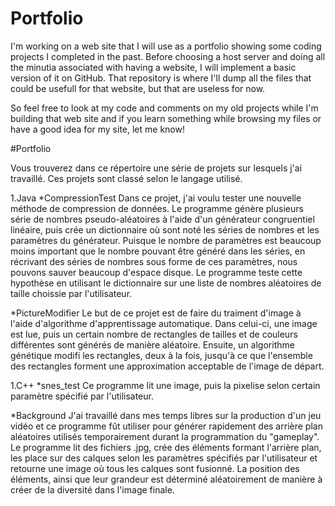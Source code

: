 # Portfolio

I'm working on a web site that I will use as a portfolio showing some coding projects I completed in the past. Before choosing a host server and doing all the minutia associated with having a website, I will implement a basic version of it on GitHub. That repository is where I'll dump all the files that could be usefull for that website, but that are useless for now.

So feel free to look at my code and comments on my old projects while I'm building that web site and if you learn something while browsing my files or have a good idea for my site, let me know! 

#Portfolio

Vous trouverez dans ce répertoire une série de projets sur lesquels j'ai travaillé. Ces projets sont classé selon le langage utilisé. 

1.Java
*CompressionTest
Dans ce projet, j'ai voulu tester une nouvelle méthode de compression de données. Le programme génère plusieurs série de nombres pseudo-aléatoires à l'aide d'un générateur congruentiel linéaire, puis crée un dictionnaire où sont noté les séries de nombres et les paramètres du générateur. Puisque le nombre de paramètres est beaucoup moins important que le nombre pouvant être généré dans les séries, en récrivant des séries de nombres sous forme de ces paramètres, nous pouvons sauver beaucoup d'espace disque. Le programme teste cette hypothèse en utilisant le dictionnaire sur une liste de nombres aléatoires de taille choissie par l'utilisateur.

*PictureModifier
Le but de ce projet est de faire du traiment d'image à l'aide d'algorithme d'apprentissage automatique. Dans celui-ci, une image est lue, puis un certain nombre de rectangles de tailles et de couleurs différentes sont générés de manière aléatoire. Ensuite, un algorithme génétique modifi les rectangles, deux à la fois, jusqu'à ce que l'ensemble des rectangles forment une approximation acceptable de l'image de départ.

1.C++
*snes_test
Ce programme lit une image, puis la pixelise selon certain paramètre spécifié par l'utilisateur.

*Background
J'ai travaillé dans mes temps libres sur la production d'un jeu vidéo et ce programme fût utiliser pour générer rapidement des arrière plan aléatoires utilisés temporairement durant la programmation du "gameplay". Le programme lit des fichiers .jpg, crée des éléments formant l'arrière plan, les place sur des calques selon les paramètres spécifiés par l'utilisateur et retourne une image où tous les calques sont fusionné. La position des éléments, ainsi que leur grandeur est déterminé aléatoirement de manière à créer de la diversité dans l'image finale.




























